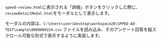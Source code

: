 `speed-review.html`に表示される「詳細」ボタンをクリックした際に、`reviewDetailModal.html`をモーダルとして表示します。

モーダルの内容は、`C:\Users\user\Desktop\workspace20\SPPED-AD-TEST\sample\0008000154.csv` ファイルを読み込み、そのアンケート回答を縦スクロール可能な形式で表示するように実装します。